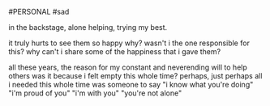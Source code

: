 #PERSONAL #sad

in the backstage, alone
helping,
trying my best.

it truly hurts to see them so happy
why? wasn't i the one responsible for this?
why can't i share some of the happiness that i gave them? 

all these years, the reason for my constant and neverending will to help others
was it because i felt empty this whole time?
perhaps, just perhaps
all i needed this whole time
was someone to say
"i know what you're doing"
"i'm proud of you"
"i'm with you"
"you're not alone"